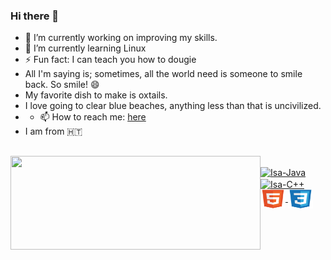 ### Hi there 👋

<!--
**optimisticjc/OptimisticJC** is a ✨ _special_ ✨ repository because its `README.md` (this file) appears on your GitHub profile.

Here are some ideas to get you started:
- 👯 I’m looking to collaborate on anything Dev
- 🤔 I’m looking for help with anyone needing my help
- 💬 Ask me about motivations
- 📫 How to reach me: [here](Github.com/OptimisticJC)
-->
- 🔭 I’m currently working on improving my skills.
- 🌱 I’m currently learning Linux
- ⚡ Fun fact: I can teach you how to dougie
- All I'm saying is; sometimes, all the world need is someone to smile back. So smile! :smile:
- My favorite dish to make is oxtails.
- I love going to clear blue beaches, anything less than that is uncivilized.
- - 📫 How to reach me: [here](Github.com/OptimisticJC)
- I am from 🇭🇹



##

<div align="center">
  <a href="https://github.com/OptimisticJC">
  <img height="150em" width="400" align="left" src="https://github-readme-stats.vercel.app/api/top-langs/?username=OptimisticJC&layout=compact&langs_count=7&theme=tokyonight"/>
</div>

<div style="display: block"><br>
  <img align="center" alt="Isa-Java" height="30" width="40"src="https://cdn.jsdelivr.net/gh/devicons/devicon/icons/java/java-original.svg" />
  <img align="center" alt="Isa-C++" height="30" width="40"src="https://cdn.jsdelivr.net/gh/devicons/devicon/icons/cplusplus/cplusplus-original.svg" />
  <img align="center" alt="Isa-HTML" height="30" width="40" src="https://raw.githubusercontent.com/devicons/devicon/master/icons/html5/html5-original.svg">
  <img align="center" alt="Isa-CSS" height="30" width="40" src="https://raw.githubusercontent.com/devicons/devicon/master/icons/css3/css3-original.svg">
  
 </div> 

  ##
   <div>
   </div>
